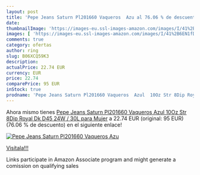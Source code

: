 ```yaml
---
layout: post
title: 'Pepe Jeans Saturn Pl201660 Vaqueros  Azu al 76.06 % de descuento'
date: 
thumbnailImage: 'https://images-eu.ssl-images-amazon.com/images/I/41%2B6EN1fDeL._SL200_.jpg'
images: [ 'https://images-eu.ssl-images-amazon.com/images/I/41%2B6EN1fDeL._SL200_.jpg' ]
comments: true
category: ofertas
author: ring
slug: B06XCQ59K3
description:
actualPrice: 22.74 EUR
currency: EUR
price: 22.74
comparePrice: 95 EUR
inStock: true
prodname: 'Pepe Jeans Saturn Pl201660 Vaqueros  Azul  10Oz Str 8Dip Royal Dk D45   24W / 30L para Mujer'
---
```


Ahora mismo tienes [Pepe Jeans Saturn Pl201660 Vaqueros  Azul  10Oz Str 8Dip Royal Dk D45   24W / 30L para Mujer](https://www.amazon.es/dp/B06XCQ59K3/?tag=tolees-21) a 22.74 EUR (original: 95 EUR) (76.06 %  de descuento) en el siguiente enlace!

[![Pepe Jeans Saturn Pl201660 Vaqueros  Azu](https://images-eu.ssl-images-amazon.com/images/I/41%2B6EN1fDeL._SL200_.jpg)](https://www.amazon.es/dp/B06XCQ59K3/?tag=tolees-21)

[Visítala!!!](https://www.amazon.es/dp/B06XCQ59K3/?tag=tolees-21)

Links participate in Amazon Associate program and might generate a comission on qualifying sales
